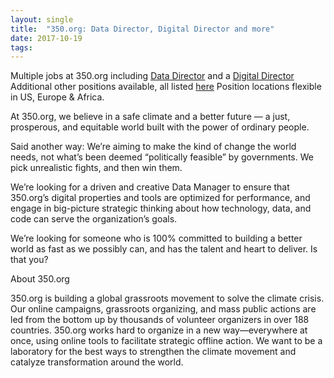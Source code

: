 ```yaml
---
layout: single
title:  "350.org: Data Director, Digital Director and more"
date: 2017-10-19
tags: 
---
```

Multiple jobs at 350.org including [Data Director](https://boards.greenhouse.io/350org/jobs/836875#.WejnWROPLfY) and a [Digital Director](https://boards.greenhouse.io/350org/jobs/880795#.WejnWhOPLfY)
Additional other positions available, all listed [here](https://boards.greenhouse.io/350org#.WejnjhOPLfZ)
Position locations flexible in US, Europe & Africa.

At 350.org, we believe in a safe climate and a better future — a just, prosperous, and equitable world built with the power of ordinary people.

Said another way: We’re aiming to make the kind of change the world needs, not what’s been deemed “politically feasible” by governments. We pick unrealistic fights, and then win them.

We’re looking for a driven and creative Data Manager to ensure that 350.org’s digital properties and tools are optimized for performance, and engage in big-picture strategic thinking about how technology, data, and code can serve the organization’s goals.

We’re looking for someone who is 100% committed to building a better world as fast as we possibly can, and has the talent and heart to deliver. Is that you?

About 350.org

350.org is building a global grassroots movement to solve the climate crisis. Our online campaigns, grassroots organizing, and mass public actions are led from the bottom up by thousands of volunteer organizers in over 188 countries. 350.org works hard to organize in a new way—everywhere at once, using online tools to facilitate strategic offline action. We want to be a laboratory for the best ways to strengthen the climate movement and catalyze transformation around the world.

